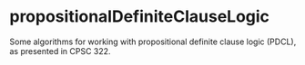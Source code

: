 # propositionalDefiniteClauseLogic

Some algorithms for working with propositional definite clause logic (PDCL), as presented in CPSC 322.